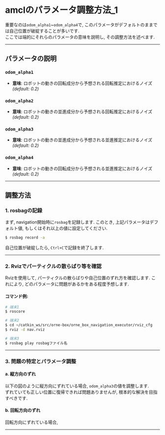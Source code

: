# amclのパラメータ調整方法_1

重要なのは`odom_alpha1`~`odom_alpha4`で, このパラメータがデフォルトのままでは自己位置が破綻することが多いです.    
ここでは端的にそれらのパラメータの意味を説明し, その調整方法を述べます.  

---

## パラメータの説明

### `odom_alpha1`
- **意味**: ロボットの動きの回転成分から予想される回転推定におけるノイズ *(default: 0.2)*

### `odom_alpha2`
- **意味**: ロボットの動きの並進成分から予想される回転推定におけるノイズ *(default: 0.2)*

### `odom_alpha3`
- **意味**: ロボットの動きの並進成分から予想される並進推定におけるノイズ *(default: 0.2)*

### `odom_alpha4`
- **意味**: ロボットの動きの回転成分から予想される並進推定におけるノイズ *(default: 0.2)*

---

## 調整方法

### 1. rosbagの記録
まず, navigation開始時に`rosbag`を記録します. このとき, 上記パラメータはデフォルト値, もしくはそれ以上の値に設定してください. 

```bash
$ rosbag record -a
```

自己位置が破綻したら, `Ctrl+C`で記録を終了します.  

---

### 2. Rvizでパーティクルの散らばり等を確認
Rvizを使用して, パーティクルの散らばりや自己位置のずれ方を確認します. これにより, どのパラメータに問題があるかをある程度予想します.  

#### コマンド例:
```bash
# 端末1
$ roscore

# 端末2
$ cd ~/catkin_ws/src/orne-box/orne_box_navigation_executor/rviz_cfg
$ rviz -d nav.rviz

# 端末3
$ rosbag play rosbagファイル名
```

---

### 3. 問題の特定とパラメータ調整

#### a. 縦方向のずれ
以下の図のように縦方向にずれている場合, `odom_alpha3`の値を調整します.    
ずれていても正しい位置に復帰できれば問題ありませんが, 根本的な解決を目指すべきです. 

#### b. 回転方向のずれ
回転方向にずれている場合,

---

